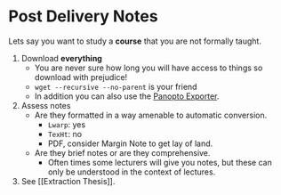 # Post Delivery Notes

Lets say you want to study a **course** that you are not formally taught.

1. Download **everything**
	- You are never sure how long you will have access to things so download with prejudice!
	- `wget --recursive --no-parent` is your friend
	- In addition you can also use the [Panopto Exporter](https://github.com/joshuacoles/Panopto-Exporter).
2. Assess notes
	- Are they formatted in a way amenable to automatic conversion.
		- `Lwarp`: yes
		- `TexHt`: no
		- PDF, consider Margin Note to get lay of land.
	- Are they brief notes or are they comprehensive.	
		- Often times some lecturers will give you notes, but these can only be understood in the context of lectures.
3. See [[Extraction Thesis]].
